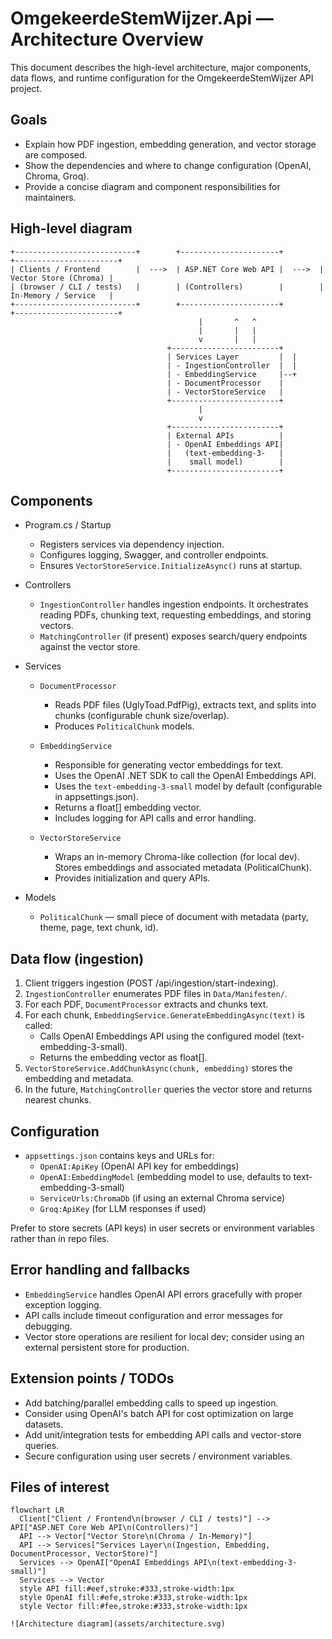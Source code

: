 # OmgekeerdeStemWijzer.Api — Architecture Overview

This document describes the high-level architecture, major components, data flows, and runtime configuration for the OmgekeerdeStemWijzer API project.

## Goals
- Explain how PDF ingestion, embedding generation, and vector storage are composed.
- Show the dependencies and where to change configuration (OpenAI, Chroma, Groq).
- Provide a concise diagram and component responsibilities for maintainers.

## High-level diagram

```
+---------------------------+        +----------------------+        +-----------------------+
| Clients / Frontend        |  --->  | ASP.NET Core Web API |  --->  | Vector Store (Chroma) |
| (browser / CLI / tests)   |        | (Controllers)        |        | In-Memory / Service   |
+---------------------------+        +----------------------+        +-----------------------+
                                          |       ^   ^
                                          |       |   |
                                          v       |   |
                                   +------------------------+
                                   | Services Layer         |  |
                                   | - IngestionController  |  |
                                   | - EmbeddingService     |--+
                                   | - DocumentProcessor    |
                                   | - VectorStoreService   |
                                   +------------------------+
                                          |
                                          v
                                   +------------------------+
                                   | External APIs          |
                                   | - OpenAI Embeddings API|
                                   |   (text-embedding-3-   |
                                   |    small model)        |
                                   +------------------------+

```

## Components

- Program.cs / Startup
  - Registers services via dependency injection.
  - Configures logging, Swagger, and controller endpoints.
  - Ensures `VectorStoreService.InitializeAsync()` runs at startup.

- Controllers
  - `IngestionController` handles ingestion endpoints. It orchestrates reading PDFs, chunking text, requesting embeddings, and storing vectors.
  - `MatchingController` (if present) exposes search/query endpoints against the vector store.

- Services
  - `DocumentProcessor`
    - Reads PDF files (UglyToad.PdfPig), extracts text, and splits into chunks (configurable chunk size/overlap).
    - Produces `PoliticalChunk` models.

  - `EmbeddingService`
    - Responsible for generating vector embeddings for text.
    - Uses the OpenAI .NET SDK to call the OpenAI Embeddings API.
    - Uses the `text-embedding-3-small` model by default (configurable in appsettings.json).
    - Returns a float[] embedding vector.
    - Includes logging for API calls and error handling.

  - `VectorStoreService`
    - Wraps an in-memory Chroma-like collection (for local dev). Stores embeddings and associated metadata (PoliticalChunk).
    - Provides initialization and query APIs.

- Models
  - `PoliticalChunk` — small piece of document with metadata (party, theme, page, text chunk, id).

## Data flow (ingestion)
1. Client triggers ingestion (POST /api/ingestion/start-indexing).
2. `IngestionController` enumerates PDF files in `Data/Manifesten/`.
3. For each PDF, `DocumentProcessor` extracts and chunks text.
4. For each chunk, `EmbeddingService.GenerateEmbeddingAsync(text)` is called:
   - Calls OpenAI Embeddings API using the configured model (text-embedding-3-small).
   - Returns the embedding vector as float[].
5. `VectorStoreService.AddChunkAsync(chunk, embedding)` stores the embedding and metadata.
6. In the future, `MatchingController` queries the vector store and returns nearest chunks.

## Configuration
- `appsettings.json` contains keys and URLs for:
  - `OpenAI:ApiKey` (OpenAI API key for embeddings)
  - `OpenAI:EmbeddingModel` (embedding model to use, defaults to text-embedding-3-small)
  - `ServiceUrls:ChromaDb` (if using an external Chroma service)
  - `Groq:ApiKey` (for LLM responses if used)

Prefer to store secrets (API keys) in user secrets or environment variables rather than in repo files.

## Error handling and fallbacks
- `EmbeddingService` handles OpenAI API errors gracefully with proper exception logging.
- API calls include timeout configuration and error messages for debugging.
- Vector store operations are resilient for local dev; consider using an external persistent store for production.

## Extension points / TODOs
- Add batching/parallel embedding calls to speed up ingestion.
- Consider using OpenAI's batch API for cost optimization on large datasets.
- Add unit/integration tests for embedding API calls and vector-store queries.
- Secure configuration using user secrets / environment variables.

## Files of interest

```mermaid
flowchart LR
  Client["Client / Frontend\n(browser / CLI / tests)"] --> API["ASP.NET Core Web API\n(Controllers)"]
  API --> Vector["Vector Store\n(Chroma / In-Memory)"]
  API --> Services["Services Layer\n(Ingestion, Embedding, DocumentProcessor, VectorStore)"]
  Services --> OpenAI["OpenAI Embeddings API\n(text-embedding-3-small)"]
  Services --> Vector
  style API fill:#eef,stroke:#333,stroke-width:1px
  style OpenAI fill:#efe,stroke:#333,stroke-width:1px
  style Vector fill:#fee,stroke:#333,stroke-width:1px

![Architecture diagram](assets/architecture.svg)

